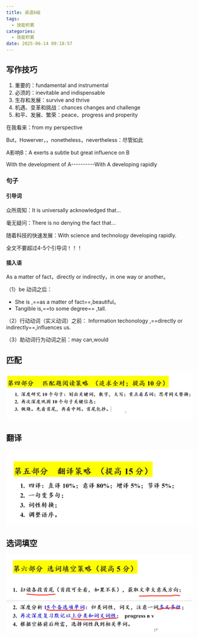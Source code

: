 ```yaml
---
title: 英语6级
tags:
  - 技能积累
categories:
  - 技能积累
date: 2025-06-14 09:18:57
---
```


 ## 写作技巧

1. 重要的：fundamental and instrumental
2. 必须的：inevitable and indispensable
3. 生存和发展：survive and thrive
4. 机遇、变革和挑战：chances changes and challenge
5. 和平、发展、繁荣：peace、progress and properity

在我看来：from my perspective

But，Howerver，，nonetheless，nevertheless：尽管如此

A影响B：A exerts a subtle but great influence on B

With the development of A----------With A developing rapidly

### 句子

#### 引导词

众所周知：It is universally acknowledged that...

毫无疑问：There is no denying the fact that...

随着科技的快速发展：With science and technology developing rapidly.

全文不要超过4-5个引导词！！！

#### 插入语 

As a matter of fact，directly or indirectly，in one way or another。

（1）be 动词之后：

- She is ,==as a matter of fact==,beautiful。
- Tangible is,==to some degree== ,tall.

（2）行动动词（实义动词）之前：
	  Information techonology ,==directly or indirectly==,influences us.

（3）助动词行为动词之前：may can,would

## 匹配

![image-20250614140603941](_英语6级/image-20250614140603941.png)

## 翻译

![image-20250614140820091](_英语6级/image-20250614140820091.png)

## 选词填空

![image-20250614141025639](_英语6级/image-20250614141025639.png)
